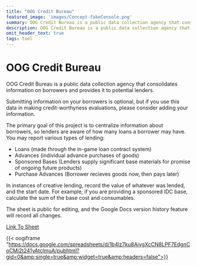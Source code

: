 ```yaml
---
title: "OOG Credit Bureau"
featured_image: 'images/Concept-fakeConsole.png'
summary: OOG Credit Bureau is a public data collection agency that consolidates information on borrowers and provides it to potential lenders.
description: OOG Credit Bureau is a public data collection agency that consolidates information on borrowers and provides it to potential lenders.
omit_header_text: true
tags: tool
---
```


# OOG Credit Bureau

OOG Credit Bureau is a public data collection agency that consolidates information on borrowers and provides it to potential lenders.

Submitting information on your borrowers is optional, but if you use this data in making credit-worthyness evaluations, please consider adding your information.

The primary goal of this project is to centralize information about borrowers, so lenders are aware of how many loans a borrower may have. You may report various types of lending:

* Loans (made through the in-game loan contract system)
* Advances (individual advance purchases of goods)
* Sponsored Bases (Lenders supply significant base materials for promise of ongoing future products)
* Purchase Advances (Borrower recieves goods now, then pays later)

In instances of creative lending, record the value of whatever was lended, and the start date. For example, if you are providing a sponsored IDC base, calculate the sum of the base cost and consumables.

The sheet is public for editing, and the Google Docs version history feature will record all changes.

[Link To Sheet](https://docs.google.com/spreadsheets/d/1b4lz7ku8AiygXcCN8LPF7EdgnCoCMi2t241yAtcImuA)

{{< oogiframe "https://docs.google.com/spreadsheets/d/1b4lz7ku8AiygXcCN8LPF7EdgnCoCMi2t241yAtcImuA/pubhtml?gid=0&amp;single=true&amp;widget=true&amp;headers=false">}}


